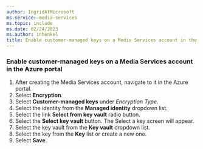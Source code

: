 ```yaml
---
author: IngridAtMicrosoft
ms.service: media-services
ms.topic: include
ms.date: 02/24/2023
ms.author: inhenkel
title: Enable customer-managed keys on a Media Services account in the portal
---
```


<!--Enable customer-managed keys on a Media Services account-->

### Enable customer-managed keys on a Media Services account in the Azure portal

1. After creating the Media Services account, navigate to it in the Azure portal.
1. Select  **Encryption**.
1. Select **Customer-managed keys** under *Encryption Type*.
1. Select the identity from the **Managed identity** dropdown list.
1. Select the link **Select from key vault** radio button.
1. Select the **Select key vault** button. The Select a key screen will appear.
1. Select the key vault from the **Key vault** dropdown list.
1. Select the key from the **Key** list or create a new one.
1. Select **Save**.

